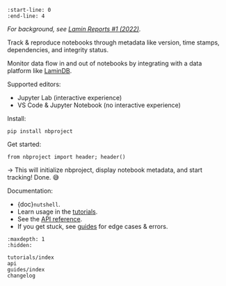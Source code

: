 ```{include} ../README.md
:start-line: 0
:end-line: 4
```

_For background, see [Lamin Reports #1 (2022)](https://lamin.ai/notes/2022/nbproject)._

Track & reproduce notebooks through metadata like version, time stamps, dependencies, and integrity status.

Monitor data flow in and out of notebooks by integrating with a data platform like [LaminDB](https://lamin.ai/lamindb).

Supported editors:

- Jupyter Lab (interactive experience)
- VS Code & Jupyter Notebook (no interactive experience)

Install:

```
pip install nbproject
```

Get started:

```
from nbproject import header; header()
```

→ This will initialize nbproject, display notebook metadata, and start tracking! Done. 😅

Documentation:

- {doc}`nutshell`.
- Learn usage in the [tutorials](tutorials/index).
- See the [API reference](api).
- If you get stuck, see [guides](guides/index) for edge cases & errors.

```{toctree}
:maxdepth: 1
:hidden:

tutorials/index
api
guides/index
changelog
```
